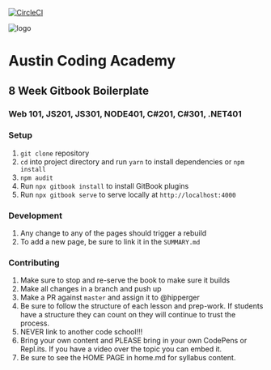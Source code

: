 [![CircleCI](https://circleci.com/gh/AustinCodingAcademy/gitbook-boilerplate.svg?style=svg&circle-token=59fcb96d7537ef4e4dbb398806c7def94c482b5e)](https://circleci.com/gh/AustinCodingAcademy/gitbook-boilerplate)

![logo](http://en.gravatar.com/userimage/107370100/a08594145564536138dfaaf072c7b241.png)
# Austin Coding Academy

## 8 Week Gitbook Boilerplate
### Web 101, JS201, JS301, NODE401, C#201, C#301, .NET401

### Setup
1. `git clone` repository
1. `cd` into project directory and run `yarn` to install dependencies or `npm install`
1. `npm audit`
1. Run `npx gitbook install` to install GitBook plugins
1. Run `npx gitbook serve` to serve locally at `http://localhost:4000`

### Development
1. Any change to any of the pages should trigger a rebuild
1. To add a new page, be sure to link it in the `SUMMARY.md`

### Contributing
1. Make sure to stop and re-serve the book to make sure it builds
1. Make all changes in a branch and push up
1. Make a PR against `master` and assign it to @hipperger
1. Be sure to follow the structure of each lesson and prep-work. If students have a structure they can count on they will continue to trust the process. 
1. NEVER link to another code school!!!
1. Bring your own content and PLEASE bring in your own CodePens or Repl.its. If you have a video over the topic you can embed it. 
1. Be sure to see the HOME PAGE in home.md for syllabus content. 
